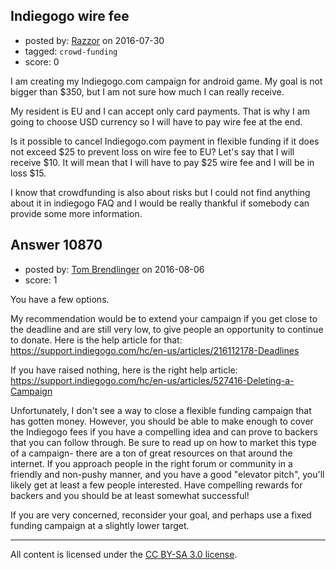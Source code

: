 ## Indiegogo wire fee

- posted by: [Razzor](https://stackexchange.com/users/3613585/razzor) on 2016-07-30
- tagged: `crowd-funding`
- score: 0

<p>I am creating my Indiegogo.com campaign for android game. My goal is not bigger than $350, but I am not sure how much I can really receive.</p>

<p>My resident is EU and I can accept only card payments. That is why I am going to choose USD currency so I will have to pay wire fee at the end. </p>

<p>Is it possible to cancel Indiegogo.com payment in flexible funding if it does not exceed $25 to prevent loss on wire fee to EU? Let's say that I will receive $10. It will mean that I will have to pay $25 wire fee and I will be in loss $15.</p>

<p>I know that crowdfunding is also about risks but I could not find anything about it in indiegogo FAQ and I would be really thankful if somebody can provide some more information.</p>



## Answer 10870

- posted by: [Tom Brendlinger](https://stackexchange.com/users/5456589/tom-brendlinger) on 2016-08-06
- score: 1

<p>You have a few options. </p>

<p>My recommendation would be to extend your campaign if you get close to the deadline and are still very low, to give people an opportunity to continue to donate. Here is the help article for that: <a href="https://support.indiegogo.com/hc/en-us/articles/216112178-Deadlines" rel="nofollow">https://support.indiegogo.com/hc/en-us/articles/216112178-Deadlines</a></p>

<p>If you have raised nothing, here is the right help article: <a href="https://support.indiegogo.com/hc/en-us/articles/527416-Deleting-a-Campaign" rel="nofollow">https://support.indiegogo.com/hc/en-us/articles/527416-Deleting-a-Campaign</a></p>

<p>Unfortunately, I don't see a way to close a flexible funding campaign that has gotten money. However, you should be able to make enough to cover the Indiegogo fees if you have a compelling idea and can prove to backers that you can follow through. Be sure to read up on how to market this type of a campaign- there are a ton of great resources on that around the internet. If you approach people in the right forum or community in a friendly and non-pushy manner, and you have a good "elevator pitch", you'll likely get at least a few people interested. Have compelling rewards for backers and you should be at least somewhat successful!</p>

<p>If you are very concerned, reconsider your goal, and perhaps use a fixed funding campaign at a slightly lower target.</p>




---

All content is licensed under the [CC BY-SA 3.0 license](https://creativecommons.org/licenses/by-sa/3.0/).
